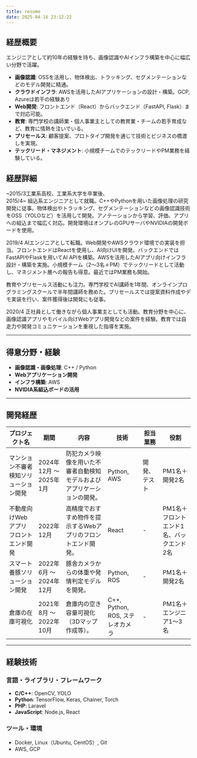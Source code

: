 ```yaml
---
title: resume
date: 2025-04-16 23:12:22
---
```



## 経歴概要  

エンジニアとして約10年の経験を持ち、画像認識やAIインフラ構築を中心に幅広い分野で活躍。  
- **画像認識**: OSSを活用し、物体検出、トラッキング、セグメンテーションなどのモデル開発に精通。  
- **クラウドインフラ**: AWSを活用したAIアプリケーションの設計・構築。GCP, Azureは若干の経験あり
- **Web開発**: フロントエンド（React）からバックエンド（FastAPI, Flask）まで対応可能。  
- **教育**: 専門学校の講師業・個人事業主としての教育業・チームの若手育成など、教育に情熱を注いでいる。
- **プリセールス**: 顧客提案、プロトタイプ開発を通じて技術とビジネスの橋渡しを実現。
- **テックリード・マネジメント**: 小規模チームでのテックリードやPM業務を経験している。

## 経歴詳細

~2015/3工業系高校、工業系大学を卒業後、  
2015/4~ 組込系エンジニアとして就職。C++やPythonを用いた画像処理の研究開発に従事。物体検出やトラッキング、セグメンテーションなどの画像認識技術をOSS（YOLOなど）を活用して開発。アノテーションから学習、評価、アプリへの組込まで幅広く対応。開発環境はオンプレのGPUサーバやNVIDIAの開発ボードを使用。

2019/4 AIエンジニアとして転職。Web開発やAWSクラウド環境での実装を担当。フロントエンドはReactを使用し、AI向けUIを開発。バックエンドではFastAPIやFlaskを用いてAI APIを構築。AWSを活用したAIアプリ向けインフラ設計・構築を実施。小規模チーム（2～3名＋PM）でテックリードとして活動し、マネジメント層への報告も得意。最近ではPM業務も開始。

教育やプリセールス活動にも注力。専門学校でAI講師を1年間、オンラインプログラミングスクールで半年間講師を務めた。プリセールスでは提案資料作成やデモ実装を行い、案件獲得後は開発にも従事。

2020/4 正社員として働きながら個人事業主としても活動。教育分野を中心に、画像認識アプリやモバイル向けWebアプリ開発などの案件を経験。教育では自走力や開発コミュニケーションを重視した指導を実施。

---

## 得意分野・経験  
- **画像認識・画像処理**: C++ / Python  
- **Webアプリケーション開発**  
- **インフラ構築**: AWS  
- **NVIDIA系組込ボードの活用**

---

## 開発経歴  

| プロジェクト名                          | 期間                     | 内容                                                                 | 技術                     | 担当業務       | 役割                     |
|-----------------------------------------|--------------------------|----------------------------------------------------------------------|--------------------------|----------------|--------------------------|
| マンション不審者検知ソリューション開発 | 2024年12月 ～ 2025年1月 | 防犯カメラ映像を用いた不審者自動検知モデルおよびアプリケーションの開発。 | Python, AWS             | 開発、テスト   | PM1名＋開発2名          |
| 不動産向けWebアプリ フロントエンド開発 | 2022年12月              | 高精度でおすすめ物件を提示するWebアプリのフロントエンド開発。         | React                   | -              | PM1名＋フロントエンド1名、バックエンド2名 |
| スマート養豚ソリューション開発          | 2022年6月 ～ 2024年12月 | 豚舎カメラからの体重や発情判定モデルを開発。                          | Python, ROS             | -              | PM1名＋開発2名          |
| 倉庫の在庫可視化                        | 2021年8月 ～ 2022年10月 | 倉庫内の空き容量可視化（3Dマップ作成等）。                           | C++, Python, ROS, ステレオカメラ | -              | PM1名＋エンジニア1～3名 |

---

## 経験技術  

### 言語・ライブラリ・フレームワーク  
- **C/C++**: OpenCV, YOLO  
- **Python**: TensorFlow, Keras, Chainer, Torch  
- **PHP**: Laravel  
- **JavaScript**: Node.js, React  

### ツール・環境  
- Docker, Linux（Ubuntu, CentOS）, Git  
- AWS, GCP